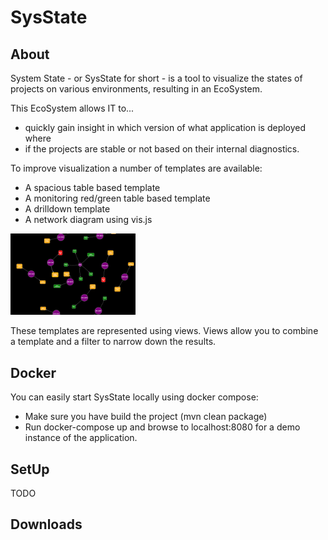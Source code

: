 SysState
========

About
-----

System State - or SysState for short - is a tool to visualize the states of projects on various environments, resulting in an EcoSystem.

This EcoSystem allows IT to... 
- quickly gain insight in which version of what application is deployed where 
- if the projects are stable or not based on their internal diagnostics.
 
To improve visualization a number of templates are available:
- A spacious table based template
- A monitoring red/green table based template
- A drilldown template
- A network diagram using vis.js
<img src="https://raw.githubusercontent.com/UnionSoft/sysstate/master/images/feature_based_development.png" width="200"/>

These templates are represented using views. Views allow you to combine a template and a filter to narrow down the results.

Docker
------
You can easily start SysState locally using docker compose:
- Make sure you have build the project (mvn clean package)
- Run docker-compose up and browse to localhost:8080 for a demo instance of the application.


SetUp
-----
TODO

Downloads
---------

